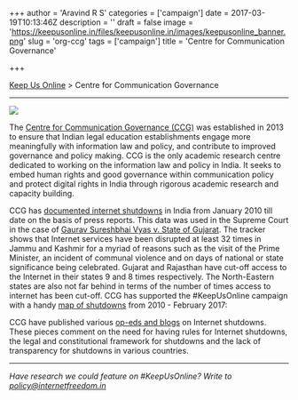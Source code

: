+++
author = 'Aravind R S'
categories = ['campaign']
date = 2017-03-19T10:13:46Z
description = ''
draft = false
image = 'https://keepusonline.in/files/keepusonline.in/images/keepusonline_banner.png'
slug = 'org-ccg'
tags = ['campaign']
title = 'Centre for Communication Governance'

+++


[Keep Us Online](https://internetfreedom.in/) > Centre for Communication Governance

---
<a href="http://ccgdelhi.org"><img src="https://internetfreedom.in/files/keepusonline.in/images/ccg_logo.png" class="ui rounded medium left image"></a>

The [Centre for Communication Governance (CCG)](http://ccgdelhi.org) was established in 2013 to ensure that Indian legal education establishments engage more meaningfully with information law and policy, and contribute to improved governance and policy making. CCG is the only academic research centre dedicated to working on the information law and policy in India. It seeks to embed human rights and good governance within communication policy and protect digital rights in India through rigorous academic research and capacity building. 

CCG has [documented internet shutdowns](https://drive.google.com/file/d/0B9LKE-1DkhtFTGE1Y3dlTW5vRTg/view?usp=sharing) in India from January 2010 till date on the basis of press reports. This data was used in the Supreme Court in the case of [Gaurav Sureshbhai Vyas v. State of Gujarat](https://drive.google.com/file/d/0B9LKE-1DkhtFTGE1Y3dlTW5vRTg/view?usp=sharing). The tracker shows that Internet services have been disrupted at least 32 times in Jammu and Kashmir for a myriad of reasons such as the visit of the Prime Minister, an incident of communal violence and on days of national or state significance being celebrated. Gujarat and Rajasthan have cut-off access to the Internet in their states 9 and 8 times respectively. The North-Eastern states are also not far behind in terms of the number of times access to internet has been cut-off. CCG has supported the #KeepUsOnline campaign with a handy [map of shutdowns](https://internetfreedom.in/content/images/2017/03/-CCG-NLU--Internet-Shutdown-Inforgraphic.png) from 2010 - February 2017:

CCG have published various [op-eds and blogs](https://drive.google.com/file/d/0B9LKE-1DkhtFUk1STzRlWDUtVkU/view?usp=sharing) on Internet shutdowns. These pieces comment on the need for having rules for Internet shutdowns, the legal and constitutional framework for shutdowns and the lack of transparency for shutdowns in various countries.

---

*Have research we could feature on #KeepUsOnline? Write to [policy@internetfreedom.in](mailto:policy@internetfreedom.in)*

